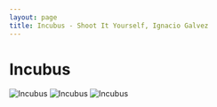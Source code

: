 ```yaml
---
layout: page
title: Incubus - Shoot It Yourself, Ignacio Galvez
---
```


# Incubus

![Incubus](http://assets.farmhouse.co/publishing/1-shoot-it-yourself/images/incubus-1.jpg)
![Incubus](http://assets.farmhouse.co/publishing/1-shoot-it-yourself/images/incubus-2.jpg)
![Incubus](http://assets.farmhouse.co/publishing/1-shoot-it-yourself/images/incubus-3.jpg)
